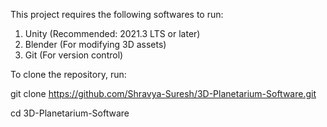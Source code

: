 This project requires the following softwares to run:
1. Unity (Recommended: 2021.3 LTS or later)
2. Blender (For modifying 3D assets)
3. Git (For version control)

To clone the repository, run:

git clone https://github.com/Shravya-Suresh/3D-Planetarium-Software.git

cd 3D-Planetarium-Software
